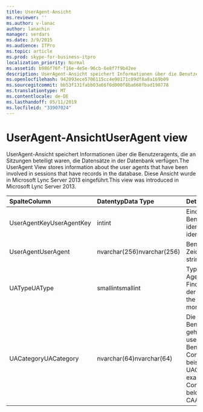 ```yaml
---
title: UserAgent-Ansicht
ms.reviewer: ''
ms.author: v-lanac
author: lanachin
manager: serdars
ms.date: 3/9/2015
ms.audience: ITPro
ms.topic: article
ms.prod: skype-for-business-itpro
localization_priority: Normal
ms.assetid: b986f76f-f16e-4e5e-96cb-6e8f7f9b42ee
description: UserAgent-Ansicht speichert Informationen über die Benutzeragents, die an Sitzungen beteiligt waren, die Datensätze in der Datenbank verfügen. Diese Ansicht wurde in Microsoft Lync Server 2013 eingeführt.
ms.openlocfilehash: 942093ece5706115cc4e90171c09df8a8a169b09
ms.sourcegitcommit: bb53f131fabb03a66f0d000f8ba668fbad190778
ms.translationtype: MT
ms.contentlocale: de-DE
ms.lasthandoff: 05/11/2019
ms.locfileid: "33907024"
---
```

# <a name="useragent-view"></a><span data-ttu-id="8ebdb-104">UserAgent-Ansicht</span><span class="sxs-lookup"><span data-stu-id="8ebdb-104">UserAgent view</span></span>
 
<span data-ttu-id="8ebdb-105">UserAgent-Ansicht speichert Informationen über die Benutzeragents, die an Sitzungen beteiligt waren, die Datensätze in der Datenbank verfügen.</span><span class="sxs-lookup"><span data-stu-id="8ebdb-105">The UserAgent View stores information about the user agents that have been involved in sessions that have records in the database.</span></span> <span data-ttu-id="8ebdb-106">Diese Ansicht wurde in Microsoft Lync Server 2013 eingeführt.</span><span class="sxs-lookup"><span data-stu-id="8ebdb-106">This view was introduced in Microsoft Lync Server 2013.</span></span>
  
|<span data-ttu-id="8ebdb-107">**Spalte**</span><span class="sxs-lookup"><span data-stu-id="8ebdb-107">**Column**</span></span>|<span data-ttu-id="8ebdb-108">**Datentyp**</span><span class="sxs-lookup"><span data-stu-id="8ebdb-108">**Data Type**</span></span>|<span data-ttu-id="8ebdb-109">**Details**</span><span class="sxs-lookup"><span data-stu-id="8ebdb-109">**Details**</span></span>|
|:-----|:-----|:-----|
|<span data-ttu-id="8ebdb-110">UserAgentKey</span><span class="sxs-lookup"><span data-stu-id="8ebdb-110">UserAgentKey</span></span>  <br/> |<span data-ttu-id="8ebdb-111">int</span><span class="sxs-lookup"><span data-stu-id="8ebdb-111">int</span></span>  <br/> |<span data-ttu-id="8ebdb-112">Eindeutige Zahl, die diesen Benutzer-Agent identifiziert.</span><span class="sxs-lookup"><span data-stu-id="8ebdb-112">Unique number identifying this user agent.</span></span>  <br/> |
|<span data-ttu-id="8ebdb-113">UserAgent</span><span class="sxs-lookup"><span data-stu-id="8ebdb-113">UserAgent</span></span>  <br/> |<span data-ttu-id="8ebdb-114">nvarchar(256)</span><span class="sxs-lookup"><span data-stu-id="8ebdb-114">nvarchar(256)</span></span>  <br/> |<span data-ttu-id="8ebdb-115">Benutzeragenten-Zeichenfolge.</span><span class="sxs-lookup"><span data-stu-id="8ebdb-115">User agent string.</span></span>  <br/> |
|<span data-ttu-id="8ebdb-116">UAType</span><span class="sxs-lookup"><span data-stu-id="8ebdb-116">UAType</span></span>  <br/> |<span data-ttu-id="8ebdb-117">smallint</span><span class="sxs-lookup"><span data-stu-id="8ebdb-117">smallint</span></span>  <br/> |<span data-ttu-id="8ebdb-118">Typ des Benutzer-Agent.</span><span class="sxs-lookup"><span data-stu-id="8ebdb-118">Type of user agent.</span></span> <span data-ttu-id="8ebdb-119">Finden Sie weitere Details der [UserAgent-Tabelle](useragent.md) .</span><span class="sxs-lookup"><span data-stu-id="8ebdb-119">See the [UserAgent table](useragent.md) for more details.</span></span> <br/> |
|<span data-ttu-id="8ebdb-120">UACategory</span><span class="sxs-lookup"><span data-stu-id="8ebdb-120">UACategory</span></span>  <br/> |<span data-ttu-id="8ebdb-121">nvarchar(64)</span><span class="sxs-lookup"><span data-stu-id="8ebdb-121">nvarchar(64)</span></span>  <br/> |<span data-ttu-id="8ebdb-122">Die Kategorie, der Benutzer-Agent gehört.</span><span class="sxs-lookup"><span data-stu-id="8ebdb-122">Category that the user agent belongs to.</span></span> <span data-ttu-id="8ebdb-123">Der Benutzer-Agent Conferencing_Attendant_1.0 beispielsweise die UACategory CAA gehört.</span><span class="sxs-lookup"><span data-stu-id="8ebdb-123">For example, the user agent Conferencing_Attendant_1.0 belongs to the UACategory CAA.</span></span>  <br/> |
   

